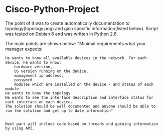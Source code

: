 # Cisco-Python-Project
The point of it was to create automatically documentation to topology(topology.png) and gain specific information(listed below). Script was tested on Debian 6 and was written in Python 2.6.


The main points are shown below:
"Minimal requirements what your manager expects:

    He wants to know all available devices in the network. For each device, he wants to know:
        hardware version,
        OS version running on the device,
        management ip address,
        password
        modules which are installed on the device - and status of each module
    He wants to know the topology
    He wants to see the interface description and interface status for each interface on each device.
    The solution should be well documented and anyone should be able to run the solution and get up to date information"
    
    
    Next part will include code based on threads and gaining information by using API.
